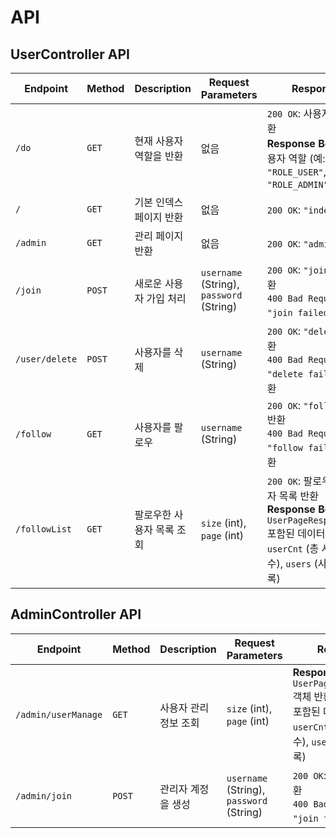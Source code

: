 # API 

## UserController API

| **Endpoint**             | **Method** | **Description**                              | **Request Parameters**               | **Response**                                                                                       |
|--------------------------|------------|----------------------------------------------|--------------------------------------|----------------------------------------------------------------------------------------------------|
| `/do`                    | `GET`      | 현재 사용자 역할을 반환                     | 없음                                 | `200 OK`: 사용자 역할 반환 <br> **Response Body**: 사용자 역할 (예: `"ROLE_USER"`, `"ROLE_ADMIN"`) |
| `/`                      | `GET`      | 기본 인덱스 페이지 반환                     | 없음                                 | `200 OK`: `"index"` 반환                                                                           |
| `/admin`                 | `GET`      | 관리 페이지 반환                            | 없음                                 | `200 OK`: `"admin"` 반환                                                                           |
| `/join`                  | `POST`     | 새로운 사용자 가입 처리                    | `username` (String), `password` (String) | `200 OK`: `"joined"` 반환 <br> `400 Bad Request`: `"join failed"` 반환                           |
| `/user/delete`           | `POST`     | 사용자를 삭제                                | `username` (String)                  | `200 OK`: `"deleted"` 반환 <br> `400 Bad Request`: `"delete failed"` 반환                         |
| `/follow`                | `GET`      | 사용자를 팔로우                              | `username` (String)                  | `200 OK`: `"followed"` 반환 <br> `400 Bad Request`: `"follow failed"` 반환                        |
| `/followList`            | `GET`      | 팔로우한 사용자 목록 조회                   | `size` (int), `page` (int)           | `200 OK`: 팔로우한 사용자 목록 반환 <br> **Response Body**: `UserPageResponseDto` <br> 포함된 데이터: `userCnt` (총 사용자 수), `users` (사용자 목록)    |

## AdminController API

| **Endpoint**             | **Method** | **Description**                          | **Request Parameters**         | **Response**                                                                      |
|--------------------------|------------|------------------------------------------|--------------------------------|-----------------------------------------------------------------------------------|
| `/admin/userManage`            | `GET`      | 사용자 관리 정보 조회                    | `size` (int), `page` (int)     | **Response Body**: `UserPageResponseDto` 객체 반환 <br> 포함된 데이터: `userCnt` (총 사용자 수), `users` (사용자 목록) |
| `/admin/join`        | `POST`       | 관리자 계정을 생성 | `username` (String), `password` (String) | `200 OK`: `"joined"` 반환 <br> `400 Bad Request`: `"join failed"` 반환                  |
